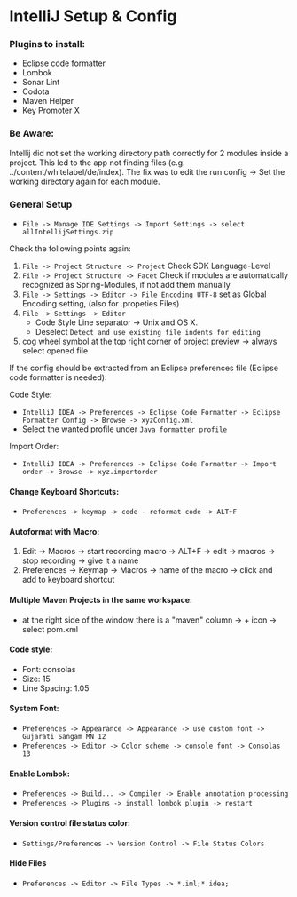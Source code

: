 # IntelliJ Setup & Config

### Plugins to install:
 * Eclipse code formatter
 * Lombok
 * Sonar Lint
 * Codota
 * Maven Helper
 * Key Promoter X

### Be Aware: 
Intellij did not set the working directory path correctly for 2 modules inside a project. This led to the app not finding files (e.g. ../content/whitelabel/de/index).
The fix was to edit the run config -> Set the working directory again for each module.

### General Setup 
 * `File -> Manage IDE Settings -> Import Settings -> select allIntellijSettings.zip`

Check the following points again:

 1. `File -> Project Structure -> Project` Check SDK Language-Level
 2. `File -> Project Structure -> Facet` Check if modules are automatically recognized as Spring-Modules, if not add them manually
 3. `File -> Settings -> Editor -> File Encoding UTF-8` set as Global Encoding setting, (also for .propeties Files)
 4. `File -> Settings -> Editor`
    * Code Style Line separator -> Unix and OS X.
    * Deselect `Detect and use existing file indents for editing`
 5. cog wheel symbol at the top right corner of project preview -> always select opened file

If the config should be extracted from an Eclipse preferences file (Eclipse code formatter is needed):

Code Style: 
 * `IntelliJ IDEA -> Preferences -> Eclipse Code Formatter -> Eclipse Formatter Config -> Browse -> xyzConfig.xml`
 * Select the wanted profile under `Java formatter profile`

Import Order:
 * `IntelliJ IDEA -> Preferences -> Eclipse Code Formatter -> Import order -> Browse -> xyz.importorder`


#### Change Keyboard Shortcuts:
 * `Preferences -> keymap -> code - reformat code -> ALT+F`

#### Autoformat with Macro:
 1. Edit -> Macros -> start recording macro -> ALT+F -> edit -> macros -> stop recording -> give it a name
 2. Preferences -> Keymap -> Macros -> name of the macro -> click and add to keyboard shortcut

#### Multiple Maven Projects in the same workspace:
 * at the right side of the window there is a "maven" column -> + icon -> select pom.xml

#### Code style:
 * Font: consolas
 * Size: 15
 * Line Spacing: 1.05

#### System Font:
 * `Preferences -> Appearance -> Appearance -> use custom font -> Gujarati Sangam MN 12`
 * `Preferences -> Editor -> Color scheme -> console font -> Consolas 13`

#### Enable Lombok:
 * `Preferences -> Build... -> Compiler -> Enable annotation processing`
 * `Preferences -> Plugins -> install lombok plugin -> restart`

#### Version control file status color: 
 * `Settings/Preferences -> Version Control -> File Status Colors`

#### Hide Files
 * `Preferences -> Editor -> File Types -> *.iml;*.idea;`
